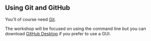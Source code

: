 ## Using Git and GitHub

You'll of course need [Git](https://git-scm.com/downloads).

The workshop will be focused on using the command line but you can download [GitHub Desktop](https://desktop.github.com/) if you prefer to use a GUI.

